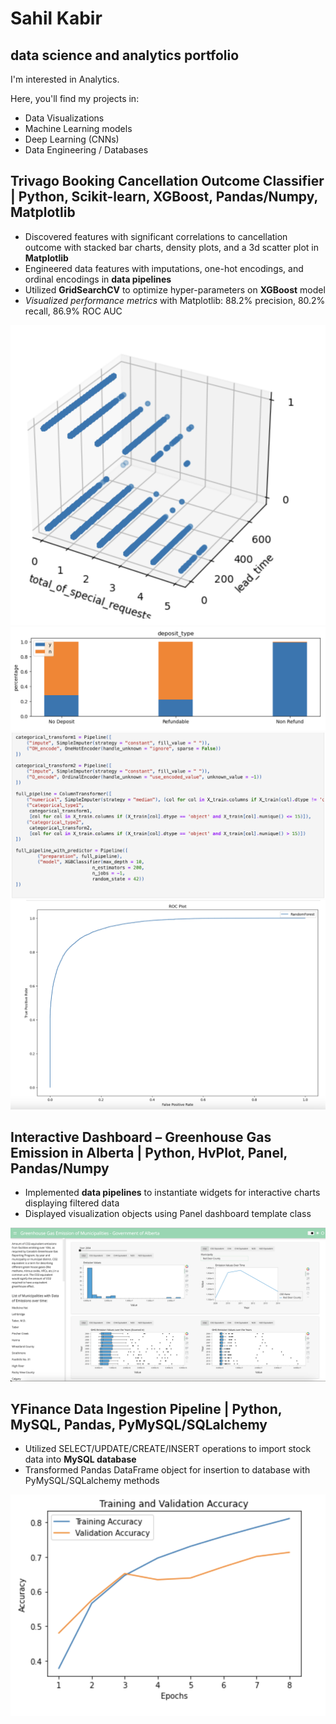 # Sahil Kabir
## data science and analytics portfolio
I'm interested in Analytics. 

Here, you'll find my projects in:
 - Data Visualizations
 - Machine Learning models
 - Deep Learning (CNNs)
 - Data Engineering / Databases

## Trivago Booking Cancellation Outcome Classifier | Python, Scikit-learn, XGBoost, Pandas/Numpy, Matplotlib 
 - Discovered features with significant correlations to cancellation outcome with stacked bar charts, density plots, and a 3d scatter plot in **Matplotlib**  
 -	Engineered data features with imputations, one-hot encodings, and ordinal encodings in **data pipelines**
 -	Utilized **GridSearchCV** to optimize hyper-parameters on **XGBoost** model
 -	*Visualized performance metrics* with Matplotlib: 88.2% precision, 80.2% recall, 86.9% ROC AUC

![](Images/3d.png)
![](Images/bar1.png)
![](Images/pipeline.png)
![](Images/roc.png)

## Interactive Dashboard – Greenhouse Gas Emission in Alberta | Python, HvPlot, Panel, Pandas/Numpy
 -	Implemented **data pipelines** to instantiate widgets for interactive charts displaying filtered data
 -	Displayed visualization objects using Panel dashboard template class

![](Images/dashboard.png)

## YFinance Data Ingestion Pipeline | Python, MySQL, Pandas, PyMySQL/SQLalchemy
 -	Utilized SELECT/UPDATE/CREATE/INSERT operations to import stock data into **MySQL database**
 -	Transformed Pandas DataFrame object for insertion to database with PyMySQL/SQLalchemy methods

![](Images/CV.png)
